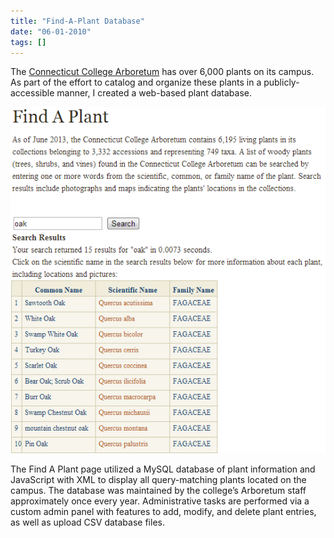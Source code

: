 ```yaml
---
title: "Find-A-Plant Database"
date: "06-01-2010"
tags: []
---
```


The [Connecticut College Arboretum](https://www.conncoll.edu/the-arboretum/) has over 6,000 plants on its campus.  As part of the effort to catalog and organize these plants in a publicly-accessible manner, I created a web-based plant database.

![Find-a-plant UI screenshot](./assets/findaplant.png)

The Find A Plant page utilized a MySQL database of plant information and JavaScript with XML to display all query-matching plants located on the campus.  The database was maintained by the college’s Arboretum staff approximately once every year.  Administrative tasks are performed via a custom admin panel with features to add, modify, and delete plant entries, as well as upload CSV database files.
